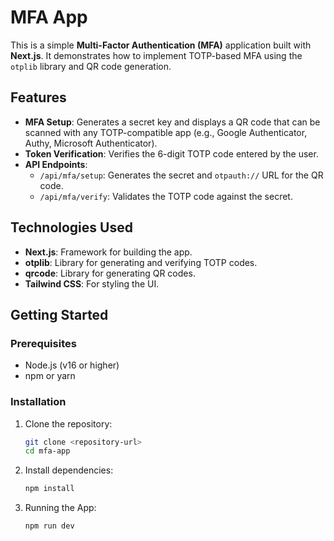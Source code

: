 # MFA App

This is a simple **Multi-Factor Authentication (MFA)** application built with **Next.js**. It demonstrates how to implement TOTP-based MFA using the `otplib` library and QR code generation.

## Features

- **MFA Setup**: Generates a secret key and displays a QR code that can be scanned with any TOTP-compatible app (e.g., Google Authenticator, Authy, Microsoft Authenticator).
- **Token Verification**: Verifies the 6-digit TOTP code entered by the user.
- **API Endpoints**:
  - `/api/mfa/setup`: Generates the secret and `otpauth://` URL for the QR code.
  - `/api/mfa/verify`: Validates the TOTP code against the secret.

## Technologies Used

- **Next.js**: Framework for building the app.
- **otplib**: Library for generating and verifying TOTP codes.
- **qrcode**: Library for generating QR codes.
- **Tailwind CSS**: For styling the UI.

## Getting Started

### Prerequisites

- Node.js (v16 or higher)
- npm or yarn

### Installation

1. Clone the repository:
   ```bash
   git clone <repository-url>
   cd mfa-app

2. Install dependencies:
    ```bash
    npm install

3. Running the App:
    ```bash
    npm run dev